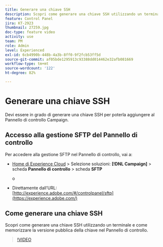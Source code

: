 ```yaml
---
title: Generare una chiave SSH
description: Scopri come generare una chiave SSH utilizzando un terminale e come memorizzare la versione pubblica della chiave nel Pannello di controllo.
feature: Control Panel
jira: KT-2923
thumbnail: 27259.jpg
doc-type: feature video
activity: use
team: PM
role: Admin
level: Experienced
exl-id: 6cb4990b-448b-4a3b-8ff0-9f2fcb53ff5d
source-git-commit: af05bde1295913c93388dd014462e32afb081669
workflow-type: tm+mt
source-wordcount: '122'
ht-degree: 82%

---
```


# Generare una chiave SSH

Devi essere in grado di generare una chiave SSH per poterla aggiungere al Pannello di controllo Campaign.

## Accesso alla gestione SFTP del Pannello di controllo

Per accedere alla gestione SFTP nel Pannello di controllo, vai a:

* [Home di Experience Cloud](https://experience.adobe.com/#/home) > Selezione soluzioni: **[!DNL Campaign]** > scheda **Pannello di controllo** > scheda **SFTP**

  o
* Direttamente dall’URL: [http://experience.adobe.com/#/controlpanel/sftp](https://experience.adobe.com/)

## Come generare una chiave SSH

Scopri come generare una chiave SSH utilizzando un terminale e come memorizzare la versione pubblica della chiave nel Pannello di controllo.

>[!VIDEO](https://video.tv.adobe.com/v/27259?quality=12&learn=0n)
